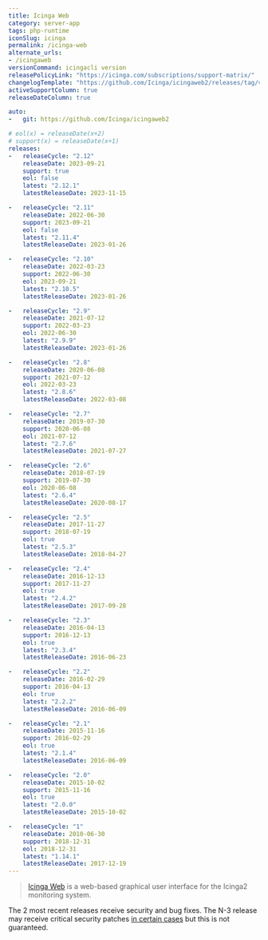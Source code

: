 ```yaml
---
title: Icinga Web
category: server-app
tags: php-runtime
iconSlug: icinga
permalink: /icinga-web
alternate_urls:
- /icingaweb
versionCommand: icingacli version
releasePolicyLink: "https://icinga.com/subscriptions/support-matrix/"
changelogTemplate: "https://github.com/Icinga/icingaweb2/releases/tag/v__LATEST__/"
activeSupportColumn: true
releaseDateColumn: true

auto:
-   git: https://github.com/Icinga/icingaweb2

# eol(x) = releaseDate(x+2)
# support(x) = releaseDate(x+1)
releases:
-   releaseCycle: "2.12"
    releaseDate: 2023-09-21
    support: true
    eol: false
    latest: "2.12.1"
    latestReleaseDate: 2023-11-15

-   releaseCycle: "2.11"
    releaseDate: 2022-06-30
    support: 2023-09-21
    eol: false
    latest: "2.11.4"
    latestReleaseDate: 2023-01-26

-   releaseCycle: "2.10"
    releaseDate: 2022-03-23
    support: 2022-06-30
    eol: 2023-09-21
    latest: "2.10.5"
    latestReleaseDate: 2023-01-26

-   releaseCycle: "2.9"
    releaseDate: 2021-07-12
    support: 2022-03-23
    eol: 2022-06-30
    latest: "2.9.9"
    latestReleaseDate: 2023-01-26

-   releaseCycle: "2.8"
    releaseDate: 2020-06-08
    support: 2021-07-12
    eol: 2022-03-23
    latest: "2.8.6"
    latestReleaseDate: 2022-03-08

-   releaseCycle: "2.7"
    releaseDate: 2019-07-30
    support: 2020-06-08
    eol: 2021-07-12
    latest: "2.7.6"
    latestReleaseDate: 2021-07-27

-   releaseCycle: "2.6"
    releaseDate: 2018-07-19
    support: 2019-07-30
    eol: 2020-06-08
    latest: "2.6.4"
    latestReleaseDate: 2020-08-17

-   releaseCycle: "2.5"
    releaseDate: 2017-11-27
    support: 2018-07-19
    eol: true
    latest: "2.5.3"
    latestReleaseDate: 2018-04-27

-   releaseCycle: "2.4"
    releaseDate: 2016-12-13
    support: 2017-11-27
    eol: true
    latest: "2.4.2"
    latestReleaseDate: 2017-09-28

-   releaseCycle: "2.3"
    releaseDate: 2016-04-13
    support: 2016-12-13
    eol: true
    latest: "2.3.4"
    latestReleaseDate: 2016-06-23

-   releaseCycle: "2.2"
    releaseDate: 2016-02-29
    support: 2016-04-13
    eol: true
    latest: "2.2.2"
    latestReleaseDate: 2016-06-09

-   releaseCycle: "2.1"
    releaseDate: 2015-11-16
    support: 2016-02-29
    eol: true
    latest: "2.1.4"
    latestReleaseDate: 2016-06-09

-   releaseCycle: "2.0"
    releaseDate: 2015-10-02
    support: 2015-11-16
    eol: true
    latest: "2.0.0"
    latestReleaseDate: 2015-10-02

-   releaseCycle: "1"
    releaseDate: 2010-06-30
    support: 2018-12-31
    eol: 2018-12-31
    latest: "1.14.1"
    latestReleaseDate: 2017-12-19
---
```


> [Icinga Web](https://icinga.com/docs/icinga-web/latest/doc/01-About/) is a web-based graphical user interface for the Icinga2 monitoring system.

The 2 most recent releases receive security and bug fixes. 
The N-3 release may receive critical security patches
[in certain cases](https://github.com/Icinga/icingaweb2/blob/main/SECURITY.md)
but this is not guaranteed.
